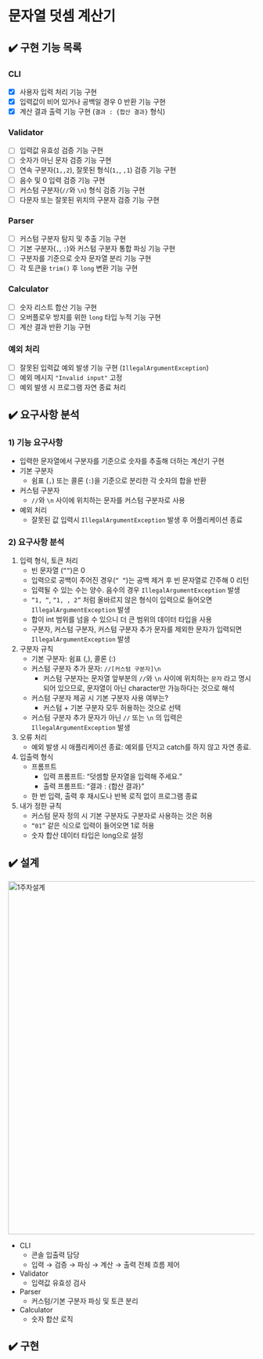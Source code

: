 # 문자열 덧셈 계산기

## ✔️ 구현 기능 목록

### **CLI**

- [x]  사용자 입력 처리 기능 구현
- [x]  입력값이 비어 있거나 공백일 경우 0 반환 기능 구현
- [x]  계산 결과 출력 기능 구현 (`결과 : {합산 결과}` 형식)

### **Validator**

- [ ]  입력값 유효성 검증 기능 구현
- [ ]  숫자가 아닌 문자 검증 기능 구현
- [ ]  연속 구분자(`1,,2`), 잘못된 형식(`1,`, `,1`) 검증 기능 구현
- [ ]  음수 및 0 입력 검증 기능 구현
- [ ]  커스텀 구분자(`//`와 `\n`) 형식 검증 기능 구현
- [ ]  다문자 또는 잘못된 위치의 구분자 검증 기능 구현

### **Parser**

- [ ]  커스텀 구분자 탐지 및 추출 기능 구현
- [ ]  기본 구분자(`,`, `:`)와 커스텀 구분자 통합 파싱 기능 구현
- [ ]  구분자를 기준으로 숫자 문자열 분리 기능 구현
- [ ]  각 토큰을 `trim()` 후 `long` 변환 기능 구현

### **Calculator**

- [ ]  숫자 리스트 합산 기능 구현
- [ ]  오버플로우 방지를 위한 `long` 타입 누적 기능 구현
- [ ]  계산 결과 반환 기능 구현

### **예외 처리**

- [ ]  잘못된 입력값 예외 발생 기능 구현 (`IllegalArgumentException`)
- [ ]  예외 메시지 `"Invalid input"` 고정
- [ ]  예외 발생 시 프로그램 자연 종료 처리

## ✔️ 요구사항 분석

### 1) 기능 요구사항

- 입력한 문자열에서 구분자를 기준으로 숫자를 추출해 더하는 계산기 구현
- 기본 구분자
    - 쉼표 (`,`) 또는 콜론 (`:`)을 기준으로 분리한 각 숫자의 합을 반환
- 커스텀 구분자
    - `//`와 `\n` 사이에 위치하는 문자를 커스텀 구분자로 사용
- 예외 처리
    - 잘못된 값 입력시 `IllegalArgumentException` 발생 후 어플리케이션 종료

### 2) 요구사항 분석

1. 입력 형식, 토큰 처리
    - 빈 문자열 (`””`)은 0
    - 입력으로 공백이 주어진 경우(`“ “`)는 공백 제거 후 빈 문자열로 간주해 0 리턴
    - 입력될 수 있는 수는 양수. 음수의 경우 `IllegalArgumentException` 발생
    - `“1, “`, `“1, , 2”` 처럼 올바르지 않은 형식이 입력으로 들어오면 `IllegalArgumentException` 발생
    - 합이 int 범위를 넘을 수 있으니 더 큰 범위의 데이터 타입을 사용
    - 구분자, 커스텀 구분자, 커스텀 구분자 추가 문자를 제외한 문자가 입력되면 `IllegalArgumentException` 발생
2. 구분자 규칙
    - 기본 구분자: 쉼표 (,), 콜론 (:)
    - 커스텀 구분자 추가 문자: `//[커스텀 구분자]\n`
        - 커스텀 구분자는 문자열 앞부분의 `//`와 `\n` 사이에 위치하는 `문자` 라고 명시되어 있으므로, 문자열이 아닌 character만 가능하다는 것으로 해석
    - 커스텀 구분자 제공 시 기본 구분자 사용 여부는?
        - 커스텀 + 기본 구분자 모두 허용하는 것으로 선택
    - 커스텀 구분자 추가 문자가 아닌 `//` 또는 `\n` 의 입력은 `IllegalArgumentException` 발생
3. 오류 처리
    - 예외 발생 시 애플리케이션 종료: 예외를 던지고 catch를 하지 않고 자연 종료.
4. 입출력 형식
    - 프롬프트
        - 입력 프롬프트: “덧셈할 문자열을 입력해 주세요.”
        - 출력 프롬프트: “결과 : {합산 결과}”
    - 한 번 입력, 출력 후 재시도나 반복 로직 없이 프로그램 종료
5. 내가 정한 규칙
    - 커스텀 문자 정의 시 기본 구분자도 구분자로 사용하는 것은 허용
    - `“01”` 같은 식으로 입력이 들어오면 1로 허용
    - 숫자 합산 데이터 타입은 long으로 설정

## ✔️ 설계

<img width="2128" height="720" alt="1주차설계" src="https://github.com/user-attachments/assets/c2856742-de92-40ae-91b6-c251213b5a72" />

- CLI
    - 콘솔 입출력 담당
    - 입력 → 검증 → 파싱 → 계산 → 출력 전체 흐름 제어
- Validator
    - 입력값 유효성 검사
- Parser
    - 커스텀/기본 구분자 파싱 및 토큰 분리
- Calculator
    - 숫자 합산 로직

## ✔️ 구현